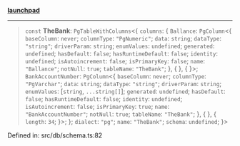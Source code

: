 [**launchpad**](index.md)

***

> `const` **TheBank**: `PgTableWithColumns`\<\{ `columns`: \{ `Ballance`: `PgColumn`\<\{ `baseColumn`: `never`; `columnType`: `"PgNumeric"`; `data`: `string`; `dataType`: `"string"`; `driverParam`: `string`; `enumValues`: `undefined`; `generated`: `undefined`; `hasDefault`: `false`; `hasRuntimeDefault`: `false`; `identity`: `undefined`; `isAutoincrement`: `false`; `isPrimaryKey`: `false`; `name`: `"Ballance"`; `notNull`: `true`; `tableName`: `"TheBank"`; \}, \{ \}, \{ \}\>; `BankAccountNumber`: `PgColumn`\<\{ `baseColumn`: `never`; `columnType`: `"PgVarchar"`; `data`: `string`; `dataType`: `"string"`; `driverParam`: `string`; `enumValues`: \[`string`, `...string[]`\]; `generated`: `undefined`; `hasDefault`: `false`; `hasRuntimeDefault`: `false`; `identity`: `undefined`; `isAutoincrement`: `false`; `isPrimaryKey`: `true`; `name`: `"BankAccountNumber"`; `notNull`: `true`; `tableName`: `"TheBank"`; \}, \{ \}, \{ `length`: `34`; \}\>; \}; `dialect`: `"pg"`; `name`: `"TheBank"`; `schema`: `undefined`; \}\>

Defined in: src/db/schema.ts:82
